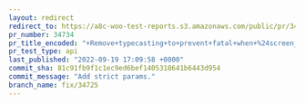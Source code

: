 ```yaml
---
layout: redirect
redirect_to: https://a8c-woo-test-reports.s3.amazonaws.com/public/pr/34734/api/index.html
pr_number: 34734
pr_title_encoded: "+Remove+typecasting+to+prevent+fatal+when+%24screen_id+is+null."
pr_test_type: api
last_published: "2022-09-19 17:09:58 +0000"
commit_sha: 81c91fb9f1c1ec9ed6bef1405318641b6443d954
commit_message: "Add strict params."
branch_name: fix/34725
---
```

